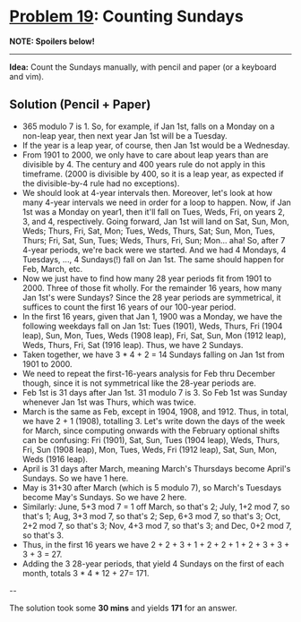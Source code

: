 # [Problem 19](http://projecteuler.net/problem=19): Counting Sundays

**NOTE: Spoilers below!**

---

**Idea:**
Count the Sundays manually, with pencil and paper (or a keyboard and vim).

## Solution (Pencil + Paper)

- 365 modulo 7 is 1. So, for example, if Jan 1st, falls on a Monday on a non-leap year, then next year Jan 1st will be a Tuesday.
- If the year is a leap year, of course, then Jan 1st would be a Wednesday.
- From 1901 to 2000, we only have to care about leap years than are divisible by 4. The century and 400 years rule do not apply in this timeframe. (2000 is divisible by 400, so it is a leap year, as expected if the divisible-by-4 rule had no exceptions).
- We should look at 4-year intervals then. Moreover, let's look at how many 4-year intervals we need in order for a loop to happen. Now, if Jan 1st was a Monday on year1, then it'll fall on Tues, Weds, Fri, on years 2, 3, and 4, respectively. Going forward, Jan 1st will land on Sat, Sun, Mon, Weds; Thurs, Fri, Sat, Mon; Tues, Weds, Thurs, Sat; Sun, Mon, Tues, Thurs; Fri, Sat, Sun, Tues; Weds, Thurs, Fri, Sun; Mon... aha! So, after 7 4-year periods, we're back were we started. And we had 4 Mondays, 4 Tuesdays, ..., 4 Sundays(!) fall on Jan 1st. The same should happen for Feb, March, etc.
- Now we just have to find how many 28 year periods fit from 1901 to 2000. Three of those fit wholly. For the remainder 16 years, how many Jan 1st's were Sundays? Since the 28 year periods are symmetrical, it suffices to count the first 16 years of our 100-year period.
- In the first 16 years, given that Jan 1, 1900 was a Monday, we have the following weekdays fall on Jan 1st: Tues (1901), Weds, Thurs, Fri (1904 leap), Sun, Mon, Tues, Weds (1908 leap), Fri, Sat, Sun, Mon (1912 leap), Weds, Thurs, Fri, Sat (1916 leap). Thus, we have 2 Sundays.
- Taken together, we have 3 * 4 + 2 = 14 Sundays falling on Jan 1st from 1901 to 2000.
- We need to repeat the first-16-years analysis for Feb thru December though, since it is not symmetrical like the 28-year periods are.
- Feb 1st is 31 days after Jan 1st. 31 modulo 7 is 3. So Feb 1st was Sunday whenever Jan 1st was Thurs, which was twice.
- March is the same as Feb, except in 1904, 1908, and 1912. Thus, in total, we have 2 + 1 (1908), totalling 3. Let's write down the days of the week for March, since computing onwards with the February optional shifts can be confusing: Fri (1901), Sat, Sun, Tues (1904 leap), Weds, Thurs, Fri, Sun (1908 leap), Mon, Tues, Weds, Fri (1912 leap), Sat, Sun, Mon, Weds (1916 leap).
- April is 31 days after March, meaning March's Thursdays become April's Sundays. So we have 1 here.
- May is 31+30 after March (which is 5 modulo 7), so March's Tuesdays become May's Sundays. So we have 2 here.
- Similarly: June, 5+3 mod 7 = 1 off March, so that's 2; July, 1+2 mod 7, so that's 1; Aug, 3+3 mod 7, so that's 2; Sep, 6+3 mod 7, so that's 3; Oct, 2+2 mod 7, so that's 3; Nov, 4+3 mod 7, so that's 3; and Dec, 0+2 mod 7, so that's 3.
- Thus, in the first 16 years we have 2 + 2 + 3 + 1 + 2 + 2 + 1 + 2 + 3 + 3 + 3 + 3 = 27.
- Adding the 3 28-year periods, that yield 4 Sundays on the first of each month, totals 3 * 4 * 12 + 27= 171.

--

The solution took some **30 mins** and yields **171** for an answer.
